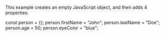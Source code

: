 This example creates an empty JavaScript object, and then adds 4 properties:

const person = {};
person.firstName = "John";
person.lastName = "Doe";
person.age = 50;
person.eyeColor = "blue";
